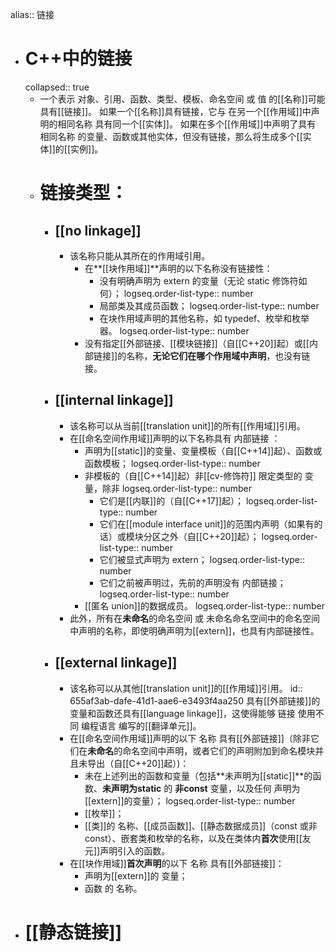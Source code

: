 alias:: 链接

- # C++中的链接
  collapsed:: true
	- 一个表示 对象、引用、函数、类型、模板、命名空间 或 值 的[[名称]]可能具有[[链接]]。
	  如果一个[[名称]]具有链接，它与 在另一个[[作用域]]中声明的相同名称 具有同一个[[实体]]。
	  如果在多个[[作用域]]中声明了具有 相同名称 的变量、函数或其他实体，但没有链接，那么将生成多个[[实体]]的[[实例]]。
	- # 链接类型：
		- ## [[no linkage]]
			- 该名称只能从其所在的作用域引用。
				- 在**[[块作用域]]**声明的以下名称没有链接性：
					- 没有明确声明为 extern 的变量（无论 static 修饰符如何）；
					  logseq.order-list-type:: number
					- 局部类及其成员函数；
					  logseq.order-list-type:: number
					- 在块作用域声明的其他名称，如 typedef、枚举和枚举器。
					  logseq.order-list-type:: number
				- 没有指定[[外部链接、[[模块链接]]（自[[C++20]]起）或[[内部链接]]的名称，**无论它们在哪个作用域中声明**，也没有链接。
		- ## [[internal linkage]]
			- 该名称可以从当前[[translation unit]]的所有[[作用域]]引用。
			- 在[[命名空间作用域]]声明的以下名称具有 内部链接 ：
				- 声明为[[static]]的变量、变量模板（自[[C++14]]起）、函数或函数模板；
				  logseq.order-list-type:: number
				- 非模板的（自[[C++14]]起）非[[cv-修饰符]] 限定类型的 变量，除非
				  logseq.order-list-type:: number
					- 它们是[[内联]]的（自[[C++17]]起）；
					  logseq.order-list-type:: number
					- 它们在[[module interface unit]]的范围内声明（如果有的话）或模块分区之外（自[[C++20]]起）；
					  logseq.order-list-type:: number
					- 它们被显式声明为 extern；
					  logseq.order-list-type:: number
					- 它们之前被声明过，先前的声明没有 内部链接；
					  logseq.order-list-type:: number
				- [[匿名 union]]的数据成员。
				  logseq.order-list-type:: number
			- 此外，所有在**未命名**的命名空间 或 未命名命名空间中的命名空间 中声明的名称，即使明确声明为[[extern]]，也具有内部链接性。
		- ## [[external linkage]]
			- 该名称可以从其他[[translation unit]]的[[作用域]]引用。
			  id:: 655af3ab-dafe-41d1-aae6-e3493f4aa250
			  具有[[外部链接]]的变量和函数还具有[[language linkage]]，这使得能够 链接 使用不同 编程语言 编写的[[翻译单元]]。
			- 在[[命名空间作用域]]声明的以下 名称 具有[[外部链接]]（除非它们在**未命名**的命名空间中声明，或者它们的声明附加到命名模块并且未导出（自[[C++20]]起）)：
				- 未在上述列出的函数和变量（包括**未声明为[[static]]**的函数、**未声明为static** 的 **非const** 变量，以及任何 声明为[[extern]]的变量）；
				  logseq.order-list-type:: number
				- [[枚举]]；
				- [[类]]的 名称、[[成员函数]]、[[静态数据成员]]（const 或非 const）、嵌套类和枚举的名称，以及在类体内**首次**使用[[友元]]声明引入的函数。
			- 在[[块作用域]]**首次声明**的以下 名称 具有[[外部链接]]：
				- 声明为[[extern]]的 变量；
				- 函数 的 名称。
- # [[静态链接]]